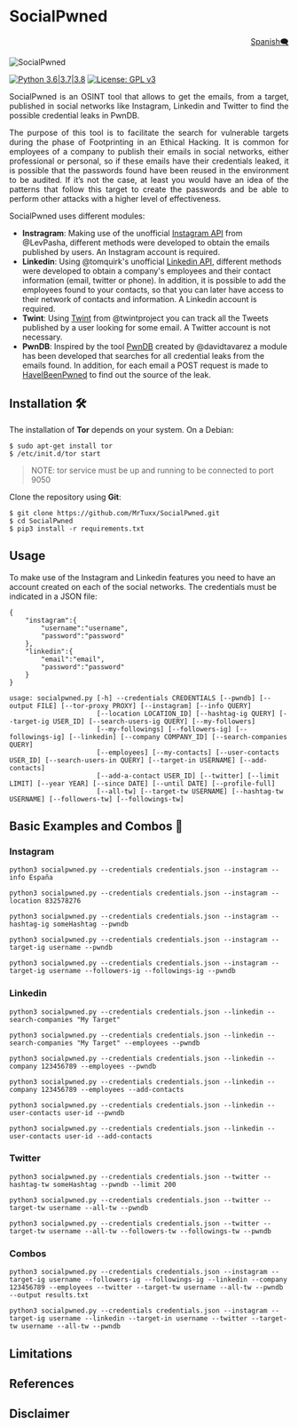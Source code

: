 # SocialPwned
<p align="right">
  <a href=https://github.com/MrTuxx/SocialPwned/blob/master/docs/LEEME.md>Spanish🗨</a>
</p>

![SocialPwned](https://github.com/MrTuxx/SocialPwned/blob/master/docs/images/SocialPwned.PNG "SocialPwned Welcome")

[![Python 3.6|3.7|3.8](https://img.shields.io/badge/Python-3.6%2F3.7%2F3.8-blue.svg)](https://www.python.org/download/releases/3.0/) [![License: GPL v3](https://img.shields.io/badge/License-GPLv3-blue.svg)](https://github.com/MrTuxx/SocialPwned/blob/master/LICENSE) 

<p align="justify">
  SocialPwned is an OSINT tool that allows to get the emails, from a target, published in social networks like Instagram, Linkedin and Twitter to find the possible credential leaks in PwnDB.
</p>
<p align="justify">
  The purpose of this tool is to facilitate the search for vulnerable targets during the phase of Footprinting in an Ethical Hacking. It is common for employees of a company to publish their emails in social networks, either professional or personal, so if these emails have their credentials leaked, it is possible that the passwords found have been reused in the environment to be audited. If it’s not the case, at least you would have an idea of the patterns that follow this target to create the passwords and be able to perform other attacks with a higher level of effectiveness.
</p>

SocialPwned uses different modules:

- **Instragram**: Making use of the unofficial [Instagram API](https://github.com/LevPasha/Instagram-API-python) from @LevPasha, different methods were developed to obtain the emails published by users. An Instagram account is required.
- **Linkedin**: Using @tomquirk's unofficial [Linkedin API](https://github.com/tomquirk/linkedin-api), different methods were developed to obtain a company's employees and their contact information (email, twitter or phone). In addition, it is possible to add the employees found to your contacts, so that you can later have access to their network of contacts and information. A Linkedin account is required.
- **Twint**: Using [Twint](https://github.com/twintproject/twint) from @twintproject you can track all the Tweets published by a user looking for some email. A Twitter account is not necessary.
- **PwnDB**: Inspired by the tool [PwnDB](https://github.com/davidtavarez/pwndb) created by @davidtavarez  a module has been developed that searches for all credential leaks from the emails found. In addition, for each email a POST request is made to [HaveIBeenPwned](https://haveibeenpwned.com/) to find out the source of the leak.

## Installation 🛠

The installation of **Tor** depends on your system. On a Debian:
```
$ sudo apt-get install tor
$ /etc/init.d/tor start
```
>NOTE: tor service must be up and running to be connected to port 9050

Clone the repository using **Git**:
```
$ git clone https://github.com/MrTuxx/SocialPwned.git
$ cd SocialPwned
$ pip3 install -r requirements.txt
```
## Usage

To make use of the Instagram and Linkedin features you need to have an account created on each of the social networks. The credentials must be indicated in a JSON file:
```
{
    "instagram":{
        "username":"username",
        "password":"password"
    },
    "linkedin":{
        "email":"email",
        "password":"password"
    }
}

```
```
usage: socialpwned.py [-h] --credentials CREDENTIALS [--pwndb] [--output FILE] [--tor-proxy PROXY] [--instagram] [--info QUERY]
                      [--location LOCATION_ID] [--hashtag-ig QUERY] [--target-ig USER_ID] [--search-users-ig QUERY] [--my-followers]
                      [--my-followings] [--followers-ig] [--followings-ig] [--linkedin] [--company COMPANY_ID] [--search-companies QUERY]
                      [--employees] [--my-contacts] [--user-contacts USER_ID] [--search-users-in QUERY] [--target-in USERNAME] [--add-contacts]
                      [--add-a-contact USER_ID] [--twitter] [--limit LIMIT] [--year YEAR] [--since DATE] [--until DATE] [--profile-full]
                      [--all-tw] [--target-tw USERNAME] [--hashtag-tw USERNAME] [--followers-tw] [--followings-tw]
```

## Basic Examples and Combos 🚀

### Instagram

```
python3 socialpwned.py --credentials credentials.json --instagram --info España
```
```
python3 socialpwned.py --credentials credentials.json --instagram --location 832578276
```
```
python3 socialpwned.py --credentials credentials.json --instagram --hashtag-ig someHashtag --pwndb
```
```
python3 socialpwned.py --credentials credentials.json --instagram --target-ig username --pwndb
```
```
python3 socialpwned.py --credentials credentials.json --instagram --target-ig username --followers-ig --followings-ig --pwndb
```

### Linkedin

```
python3 socialpwned.py --credentials credentials.json --linkedin --search-companies "My Target"
```
```
python3 socialpwned.py --credentials credentials.json --linkedin --search-companies "My Target" --employees --pwndb
```
```
python3 socialpwned.py --credentials credentials.json --linkedin --company 123456789 --employees --pwndb
```
```
python3 socialpwned.py --credentials credentials.json --linkedin --company 123456789 --employees --add-contacts
```
```
python3 socialpwned.py --credentials credentials.json --linkedin --user-contacts user-id --pwndb
```
```
python3 socialpwned.py --credentials credentials.json --linkedin --user-contacts user-id --add-contacts
```
### Twitter
```
python3 socialpwned.py --credentials credentials.json --twitter --hashtag-tw someHashtag --pwndb --limit 200
```
```
python3 socialpwned.py --credentials credentials.json --twitter --target-tw username --all-tw --pwndb
```
```
python3 socialpwned.py --credentials credentials.json --twitter --target-tw username --all-tw --followers-tw --followings-tw --pwndb
```

### Combos

```
python3 socialpwned.py --credentials credentials.json --instagram --target-ig username --followers-ig --followings-ig --linkedin --company 123456789 --employees --twitter --target-tw username --all-tw --pwndb --output results.txt
```
```
python3 socialpwned.py --credentials credentials.json --instagram --target-ig username --linkedin --target-in username --twitter --target-tw username --all-tw --pwndb
```

## Limitations

## References

## Disclaimer
